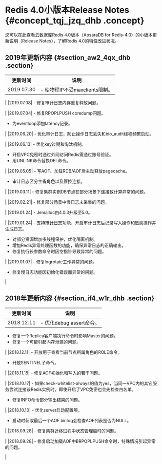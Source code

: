 # Redis 4.0小版本Release Notes {#concept_tqj_jzq_dhb .concept}

您可以在此查看云数据库Redis 4.0版本（ApsaraDB for Redis-4.0）的小版本更新说明（Release Notes），了解Redis 4.0的特性改进状况。

## 2019年更新内容 {#section_aw2_4qx_dhb .section}

|更新时间|说明|
|----|--|
|2019.07.30| -   使物理IP不受maxclients限制。

 |
|2019.07.08| -   修复审计日志内存重复释放问题。

 |
|2019.07.04| -   修复RPOPLPUSH coredump问题。
-   为eventloop添加latency记录。

 |
|2019.06.20| -   优化审计日志，防止操作日志丢失和bio\_audit线程频繁启动。

 |
|2019.06.13| -   优化key过期和淘汰机制。
-   开启VPC免密时通过外网访问Redis需通过账号验证。
-   用UNLINK命令替换DEL命令。

 |
|2019.05.05| -   写AOF、加载RDB/AOF后主动释放pagecache。
-   审计日志区分主备角色以及管控连接。

 |
|2019.03.11| -   修复集群实例DB节点在部分场景下连接数计算异常的问题。

 |
|2019.02.21| -   修复部分场景中慢日志未采集的问题。

 |
|2019.01.24| -   Jemalloc由4.0.3升级至5.0。

 |
|2019.01.24| -   支持[审计日志](../../../../cn.zh-CN/用户指南/日志管理/开启日志审计.md#)功能，开启审计日志后记录写入操作和敏感操作并生成日志。
-   对部分资源增加多线程保护，优化隔离机制。
-   增加Redis异常处理函数的功能，确保异常日志的正确输出。
-   修复执行长参数命令时因空指针导致异常的问题。

 |
|2019.01.07| -   修复logrotate工作异常的问题。
-   修复慢日志功能因初始化错误而异常的问题。

 |

## 2018年更新内容 {#section_if4_w1r_dhb .section}

|更新时间|说明|
|----|--|
|2018.12.11| -   优化debug assert命令。
-   修复一个Replica客户端执行命令时影响Master的问题。
-   修复一个可能引起内存泄漏的问题。

 |
|2018.12.11| -   开放用于查看当前节点所属角色的ROLE命令。
-   开放SENTINEL子命令。

 |
|2018.11.15| -   修复AOF初始化和写入的若干问题。

 |
|2018.10.17| -   如果check-whitelist-always的值为yes，当同一VPC内的其它服务尝试连接该Redis实例时，即使开启了VPC免密也会先检查白名单。
-   修复INFO命令部分输出结果的问题。

 |
|2018.10.10| -   优化server启动配置项。
-   启动时获取最后一个AOF binlog会检查AOF列表是否为NULL。

 |
|2018.09.28| -   修复集群迁移过程中状态管理超时的问题。

 |
|2018.09.28| -   修复启动加载AOF中BRPOPLPUSH命令时，特殊情况引起异常的问题。

 |

